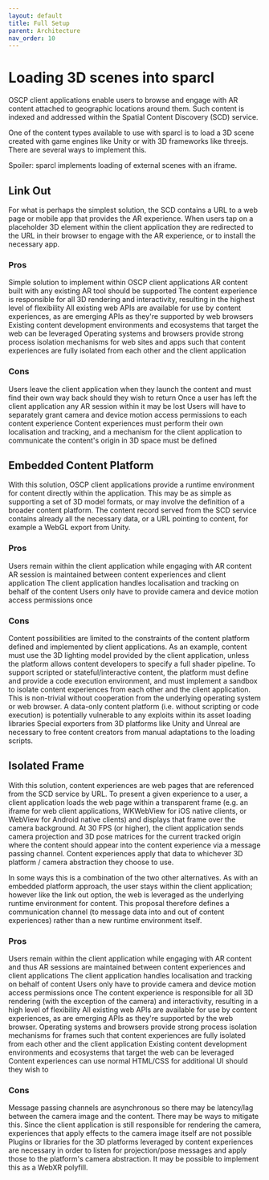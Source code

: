 ```yaml
---
layout: default
title: Full Setup
parent: Architecture
nav_order: 10
---
```


# Loading 3D scenes into sparcl

OSCP client applications enable users to browse and engage with AR content attached to geographic locations around them. Such content is indexed and addressed within the Spatial Content Discovery (SCD) service.

One of the content types available to use with sparcl is to load a 3D scene created with game engines like Unity or with 3D frameworks like threejs. There are several ways to implement this.

Spoiler: sparcl implements loading of external scenes with an iframe.

## Link Out
For what is perhaps the simplest solution, the SCD contains a URL to a web page or mobile app that provides the AR experience. When users tap on a placeholder 3D element within the client application they are redirected to the URL in their browser to engage with the AR experience, or to install the necessary app.

### Pros
Simple solution to implement within OSCP client applications
AR content built with any existing AR tool should be supported
The content experience is responsible for all 3D rendering and interactivity, resulting in the highest level of flexibility
All existing web APIs are available for use by content experiences, as are emerging APIs as they're supported by web browsers
Existing content development environments and ecosystems that target the web can be leveraged
Operating systems and browsers provide strong process isolation mechanisms for web sites and apps such that content experiences are fully isolated from each other and the client application

### Cons
Users leave the client application when they launch the content and must find their own way back should they wish to return
Once a user has left the client application any AR session within it may be lost
Users will have to separately grant camera and device motion access permissions to each content experience
Content experiences must perform their own localisation and tracking, and a mechanism for the client application to communicate the content's origin in 3D space must be defined

## Embedded Content Platform
With this solution, OSCP client applications provide a runtime environment for content directly within the application. This may be as simple as supporting a set of 3D model formats, or may involve the definition of a broader content platform. The content record served from the SCD service contains already all the necessary data, or a URL pointing to content, for example a WebGL export from Unity.

### Pros
Users remain within the client application while engaging with AR content
AR session is maintained between content experiences and client application
The client application handles localisation and tracking on behalf of the content
Users only have to provide camera and device motion access permissions once

### Cons
Content possibilities are limited to the constraints of the content platform defined and implemented by client applications. As an example, content must use the 3D lighting model provided by the client application, unless the platform allows content developers to specify a full shader pipeline.
To support scripted or stateful/interactive content, the platform must define and provide a code execution environment, and must implement a sandbox to isolate content experiences from each other and the client application. This is non-trivial without cooperation from the underlying operating system or web browser.
A data-only content platform (i.e. without scripting or code execution) is potentially vulnerable to any exploits within its asset loading libraries
Special exporters from 3D platforms like Unity and Unreal are necessary to free content creators from manual adaptations to the loading scripts.

## Isolated Frame
With this solution, content experiences are web pages that are referenced from the SCD service by URL. To present a given experience to a user, a client application loads the web page within a transparent frame (e.g. an iframe for web client applications, WKWebView for iOS native clients, or WebView for Android native clients) and displays that frame over the camera background. At 30 FPS (or higher), the client application sends camera projection and 3D pose matrices for the current tracked origin where the content should appear into the content experience via a message passing channel. Content experiences apply that data to whichever 3D platform / camera abstraction they choose to use.

In some ways this is a combination of the two other alternatives. As with an embedded platform approach, the user stays within the client application; however like the link out option, the web is leveraged as the underlying runtime environment for content. This proposal therefore defines a communication channel (to message data into and out of content experiences) rather than a new runtime environment itself.

### Pros
Users remain within the client application while engaging with AR content and thus AR sessions are maintained between content experiences and client applications
The client application handles localisation and tracking on behalf of content
Users only have to provide camera and device motion access permissions once
The content experience is responsible for all 3D rendering (with the exception of the camera) and interactivity, resulting in a high level of flexibility
All existing web APIs are available for use by content experiences, as are emerging APIs as they're supported by the web browser.
Operating systems and browsers provide strong process isolation mechanisms for frames such that content experiences are fully isolated from each other and the client application
Existing content development environments and ecosystems that target the web can be leveraged
Content experiences can use normal HTML/CSS for additional UI should they wish to

### Cons
Message passing channels are asynchronous so there may be latency/lag between the camera image and the content. There may be ways to mitigate this.
Since the client application is still responsible for rendering the camera, experiences that apply effects to the camera image itself are not possible
Plugins or libraries for the 3D platforms leveraged by content experiences are necessary in order to listen for projection/pose messages and apply those to the platform's camera abstraction. It may be possible to implement this as a WebXR polyfill.
